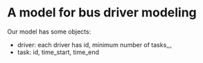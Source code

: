 # A model for bus driver modeling

Our model has some objects:

- driver: each driver has id, minimum number of tasks,,,
- task: id, time_start, time_end 

